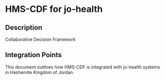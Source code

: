 # HMS-CDF for jo-health

## Description

Collaborative Decision Framework

## Integration Points

This document outlines how HMS-CDF is integrated with jo-health systems in Hashemite Kingdom of Jordan.
